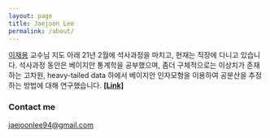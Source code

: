 ```yaml
---
layout: page
title: Jaejoon Lee
permalink: /about/
---
```


[이재용](https://jylee749.wordpress.com/) 교수님 지도 아래 21년 2월에 석사과정을 마치고, 현재는 직장에 다니고 있습니다. 석사과정 동안은 베이지안 통계학을 공부했으며, 좀더 구체적으로는 이상치가 존재하는 고차원, heavy-tailed data 하에서 베이지안 인자모형을 이용하여 공분산을 추정하는 방법에 대해 연구했습니다. [**[Link]**](https://arxiv.org/abs/2012.04315)



### Contact me

[jaejoonlee94@gmail.com](mailto:jaejoonlee94@gmail.com)

